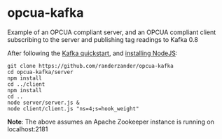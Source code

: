 opcua-kafka
===========

Example of an OPCUA compliant server, and an OPCUA compliant client subscribing to the server and publishing tag readings to Kafka 0.8

After following the [Kafka quickstart](https://kafka.apache.org/documentation.html#quickstart), and [installing NodeJS](http://nodejs.org/download/):
```
git clone https://github.com/randerzander/opcua-kafka
cd opcua-kafka/server
npm install
cd ../client
npm install
cd ..
node server/server.js &
node client/client.js "ns=4;s=hook_weight"
```

**Note**: The above assumes an Apache Zookeeper instance is running on localhost:2181
